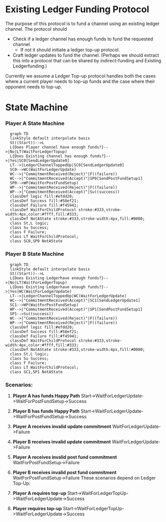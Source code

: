 # Existing Ledger Funding Protocol

The purpose of this protocol is to fund a channel using an existing ledger channel. The protocol should

- Check if a ledger channel has enough funds to fund the requested channel.
  - If not it should initiate a ledger top-up protocol.
- Craft ledger updates to fund the channel. (Perhaps we should extract this into a protocol that can be shared by indirect-funding and Existing Ledgerfunding.)

Currently we assume a Ledger Top-up protocol handles both the cases where a current player needs to top-up funds and the case where their opponent needs to top-up.

# State Machine

### Player A State Machine

```mermaid
  graph TD
  linkStyle default interpolate basis
  St((Start))-->L
  L{Does Player channel have enough funds?}-->|No|LT(WaitForLedgerTopup)
  L{Does Existing channel has enough funds?}-->|Yes|SC0[SendLedgerUpdate0]
  LT-->|LedgerChannelToppedUp|SC0[SendLedgerUpdate0]
  SC0-->WC(WaitForLedgerUpdate)
  WC-->|"CommitmentReceived(Reject)"|F((failure))
  WC-->|"CommitmentReceived(Accept)"|SP0[SendPostFundSetup1]
  SP0-->WP(WaitForPostFundSetup)
  WP-->|"CommitmentReceived(Reject)"|F((failure))
  WP-->|"CommitmentReceived(Accept)"|Su((success))
  classDef logic fill:#efdd20;
  classDef Success fill:#58ef21;
  classDef Failure fill:#f45941;
  classDef WaitForChildProtocol stroke:#333,stroke-width:4px,color:#ffff,fill:#333;
  classDef NotAState stroke:#333,stroke-width:4px,fill:#0000;
  class St,L logic;
  class Su Success;
  class F Failure;
  class LT WaitForChildProtocol;
  class SC0,SP0 NotAState
```

### Player B State Machine

```mermaid
  graph TD
  linkStyle default interpolate basis
  St((Start))-->L
  L{Does Existing Ledgerhave enough funds?}-->|No|LT(WaitForLedgerTopup)
  L{Does Existing Ledgerhave enough funds?}-->|Yes|WC(WaitForLedgerUpdate)
  LT-->|LedgerChannelToppedUp|WC(WaitForLedgerUpdate)
  WC-->|"CommitmentReceived(Accept)"|SC1[SendLedgerUpdate1]
  SC1-->WP(WaitForPostFundSetup)
  WP-->|"CommitmentReceived(Accept)"|SP1[SendPostFundSetup1]
  SP1-->Su((success))
  WC-->|"CommitmentReceived(Reject)"|F((failure))
  WP-->|"CommitmentReceived(Reject)"|F((failure))
  classDef logic fill:#efdd20;
  classDef Success fill:#58ef21;
  classDef Failure fill:#f45941;
  classDef WaitForChildProtocol stroke:#333,stroke-width:4px,color:#ffff,fill:#333;
  classDef NotAState stroke:#333,stroke-width:4px,fill:#0000;
  class St,L logic;
  class Su Success;
  class F Failure;
  class LT WaitForChildProtocol;
  class SC1,SP1 NotAState
```

### Scenarios:

1. **Player A has funds Happy Path** Start->WaitForLedgerUpdate->WaitForPostFundSetup->Success
2. **Player B has funds Happy Path** Start->WaitForLedgerUpdate->WaitForPostFundSetup->Success
3. **Player A receives invalid update commitment** WaitForLedgerUpdate->Failure
4. **Player B receives invalid update commitment** WaitForLedgerUpdate->Failure
5. **Player A receives invalid post fund commitment** WaitForPostFundSetup->Failure
6. **Player B receives invalid post fund commitment** WaitForPostFundSetup->Failure
   These scenarios depend on Ledger Top-Up:

7. **Player A requires top-up** Start->WaitForLedgerTopUp->WaitForLedgerUpdate->Success
8. **Player requires top-up** Start->WaitForLedgerTopUp->WaitForLedgerUpdate->Success
